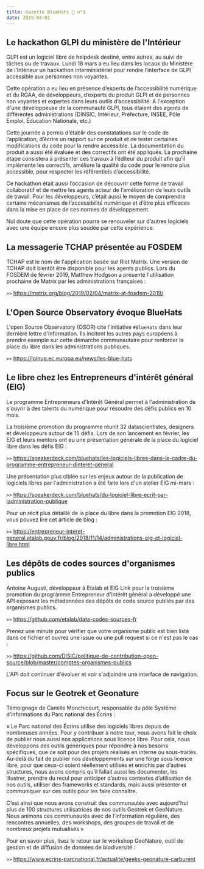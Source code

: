 ```yaml
---
title: Gazette BlueHats 🧢 n°1
date: 2019-04-01
---
```


## Le hackathon GLPI du ministère de l'Intérieur

GLPI est un logiciel libre de helpdesk destiné, entre autres, au suivi de tâches ou de travaux.  Lundi 18 mars a eu lieu dans les locaux du Ministère de l’Intérieur un hackathon interministériel pour rendre l’interface de GLPI accessible aux personnes non voyantes.

Cette opération a eu lieu en présence d’experts de l’accessibilité numérique et du RGAA, de développeurs, d’experts du produit GLPI et de personnes non voyantes et expertes dans leurs outils d’accessibilité.  A l'exception d'une développeuse de la communauté GLPI, tous étaient des agents de différentes administrations (DINSIC, Intérieur, Préfecture, INSEE, Pôle Emploi, Éducation Nationale, etc.)

Cette journée a permis d’établir des constatations sur le code de l’application, d’écrire un rapport sur ce produit et de tester certaines modifications du code pour la rendre accessible. La documentation du produit a aussi été évaluée et des correctifs ont été appliqués.  La prochaine étape consistera à présenter ces travaux à l’éditeur du produit afin qu’il implémente les correctifs, améliore la qualité du code pour le rendre plus accessible, pour respecter les référentiels d’accessibilité.

Ce hackathon était aussi l’occasion de découvrir cette forme de travail collaboratif et de mettre les agents acteur de l’amélioration de leurs outils de travail.  Pour les développeurs, c’était aussi le moyen de comprendre certains mécanismes de l’accessibilité numérique et d’être plus efficaces dans la mise en place de ces normes de développement.

Nul doute que cette opération pourra se renouveler sur d’autres logiciels avec une équipe encore plus soudée par cette expérience.

## La messagerie TCHAP présentée au FOSDEM

TCHAP est le nom de l'application basée sur Riot Matrix.  Une version de TCHAP doit bientôt être disponible pour les agents publics.  Lors du FOSDEM de février 2019, Matthew Hodgson a présenté l'utilisation prochaine de Matrix par les administrations françaises :

`>>` <https://matrix.org/blog/2019/02/04/matrix-at-fosdem-2019/>

## L'Open Source Observatory évoque BlueHats

L'open Source Observatory (OSOR) cite l'initiative `#BlueHats` dans leur dernière lettre d'information.  Ils incitent les autres pays européens à prendre exemple sur cette démarche communautaire pour renforcer la place du libre dans les administrations publiques.

`>>` <https://joinup.ec.europa.eu/news/les-blue-hats>

## Le libre chez les Entrepreneurs d'intérêt général (EIG)

Le programme Entrepreneurs d'Intérêt Général permet à l'administration de s'ouvrir à des talents du numérique pour résoudre des défis publics en 10 mois.

La troisième promotion du programme réunit 32 datascientistes, designers et développeurs autour de 15 défis.  Lors de son lancement en février, les EIG et leurs mentors ont eu une présentation générale de la place du logiciel libre dans les défis EIG :

`>>` <https://speakerdeck.com/bluehats/les-logiciels-libres-dans-le-cadre-du-programme-entrepreneur-dinteret-general>

Une présentation plus ciblée sur les enjeux autour de la publication de logiciels libres par l'administration a été faite lors d'un atelier EIG mi-mars :

`>>` <https://speakerdeck.com/bluehats/du-logiciel-libre-ecrit-par-ladministration-publique>

Pour un récit plus détaillé de la place du libre dans la promotion EIG 2018, vous pouvez lire cet article de blog :

`>>` <https://entrepreneur-interet-general.etalab.gouv.fr/blog/2018/11/14/administrations-eig-et-logiciel-libre.html>


## Les dépôts de codes sources d'organismes publics

Antoine Augusti, développeur à Etalab et EIG Link pour la troisième promotion du programme Entrepreneur d'intérêt général a développé une API exposant les métadonnées des dépôts de code source publiés par des organismes publics.

`>>` <https://github.com/etalab/data-codes-sources-fr>

Prenez une minute pour vérifier que votre organisme public est bien listé dans ce fichier et ouvrez une issue ou une pull request si ce n'est pas le cas :

`>>` <https://github.com/DISIC/politique-de-contribution-open-source/blob/master/comptes-organismes-publics>

L'API doit continuer d'évoluer et voir s'adjoindre une interface de navigation.


## Focus sur le Geotrek et Geonature

Témoignage de Camille Monchicourt, responsable du pôle Système d’informations du Parc national des Écrins :

« Le Parc national des Écrins utilise des logiciels libres depuis de nombreuses années. Pour y contribuer à notre tour, nous avons fait le choix de publier nous aussi nos applications sous licence libre. Pour cela, nous développons des outils génériques pour répondre à nos besoins spécifiques, que ce soit pour des projets réalisés en interne ou sous-traités. Au-delà du fait de publier nos développements sur une forge sous licence libre, pour que ceux-ci soient réellement utilisés et enrichis par d’autres structures, nous avons compris qu’il fallait aussi les documenter, les illustrer, prendre du recul pour anticiper d’autres contextes d’utilisation de nos outils, utiliser des frameworks et standards, mais aussi présenter et communiquer sur ces
outils pour les faire connaître.

C’est ainsi que nous avons construit des communautés avec aujourd'hui plus de 100 structures utilisatrices de nos outils Geotrek et GeoNature.  Nous animons ces communautés avec de l’information régulière, des rencontres annuelles, des workshops, des groupes de travail et de nombreux projets mutualisés »

Pour en savoir plus, lisez le retour sur le workshop GeoNature, outil de gestion et de diffusion de données de biodiversité :

`>>` <https://www.ecrins-parcnational.fr/actualite/geeks-geonature-carburent>
